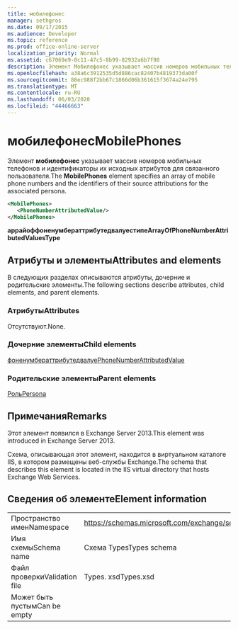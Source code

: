 ```yaml
---
title: мобилефонес
manager: sethgros
ms.date: 09/17/2015
ms.audience: Developer
ms.topic: reference
ms.prod: office-online-server
localization_priority: Normal
ms.assetid: c67069e9-0c11-47c5-8b99-82932a6b7f98
description: Элемент Мобилефонес указывает массив номеров мобильных телефонов и идентификаторы их исходных атрибутов для связанного пользователя.
ms.openlocfilehash: a38a6c3912535d5d886cac82407b4819373da00f
ms.sourcegitcommit: 88ec988f2bb67c1866d06b361615f3674a24e795
ms.translationtype: MT
ms.contentlocale: ru-RU
ms.lasthandoff: 06/03/2020
ms.locfileid: "44466663"
---
```

# <a name="mobilephones"></a><span data-ttu-id="8a5b9-103">мобилефонес</span><span class="sxs-lookup"><span data-stu-id="8a5b9-103">MobilePhones</span></span>

<span data-ttu-id="8a5b9-104">Элемент **мобилефонес** указывает массив номеров мобильных телефонов и идентификаторы их исходных атрибутов для связанного пользователя.</span><span class="sxs-lookup"><span data-stu-id="8a5b9-104">The **MobilePhones** element specifies an array of mobile phone numbers and the identifiers of their source attributions for the associated persona.</span></span> 
  
```XML
<MobilePhones>
   <PhoneNumberAttributedValue/>
</MobilePhones>
```

 <span data-ttu-id="8a5b9-105">**аррайоффоненумбераттрибутедвалуестипе**</span><span class="sxs-lookup"><span data-stu-id="8a5b9-105">**ArrayOfPhoneNumberAttributedValuesType**</span></span>
## <a name="attributes-and-elements"></a><span data-ttu-id="8a5b9-106">Атрибуты и элементы</span><span class="sxs-lookup"><span data-stu-id="8a5b9-106">Attributes and elements</span></span>

<span data-ttu-id="8a5b9-107">В следующих разделах описываются атрибуты, дочерние и родительские элементы.</span><span class="sxs-lookup"><span data-stu-id="8a5b9-107">The following sections describe attributes, child elements, and parent elements.</span></span>
  
### <a name="attributes"></a><span data-ttu-id="8a5b9-108">Атрибуты</span><span class="sxs-lookup"><span data-stu-id="8a5b9-108">Attributes</span></span>

<span data-ttu-id="8a5b9-109">Отсутствуют.</span><span class="sxs-lookup"><span data-stu-id="8a5b9-109">None.</span></span>
  
### <a name="child-elements"></a><span data-ttu-id="8a5b9-110">Дочерние элементы</span><span class="sxs-lookup"><span data-stu-id="8a5b9-110">Child elements</span></span>

[<span data-ttu-id="8a5b9-111">фоненумбераттрибутедвалуе</span><span class="sxs-lookup"><span data-stu-id="8a5b9-111">PhoneNumberAttributedValue</span></span>](phonenumberattributedvalue.md)
  
### <a name="parent-elements"></a><span data-ttu-id="8a5b9-112">Родительские элементы</span><span class="sxs-lookup"><span data-stu-id="8a5b9-112">Parent elements</span></span>

[<span data-ttu-id="8a5b9-113">Роль</span><span class="sxs-lookup"><span data-stu-id="8a5b9-113">Persona</span></span>](persona.md)
  
## <a name="remarks"></a><span data-ttu-id="8a5b9-114">Примечания</span><span class="sxs-lookup"><span data-stu-id="8a5b9-114">Remarks</span></span>

<span data-ttu-id="8a5b9-115">Этот элемент появился в Exchange Server 2013.</span><span class="sxs-lookup"><span data-stu-id="8a5b9-115">This element was introduced in Exchange Server 2013.</span></span>
  
<span data-ttu-id="8a5b9-116">Схема, описывающая этот элемент, находится в виртуальном каталоге IIS, в котором размещены веб-службы Exchange.</span><span class="sxs-lookup"><span data-stu-id="8a5b9-116">The schema that describes this element is located in the IIS virtual directory that hosts Exchange Web Services.</span></span>
  
## <a name="element-information"></a><span data-ttu-id="8a5b9-117">Сведения об элементе</span><span class="sxs-lookup"><span data-stu-id="8a5b9-117">Element information</span></span>

|||
|:-----|:-----|
|<span data-ttu-id="8a5b9-118">Пространство имен</span><span class="sxs-lookup"><span data-stu-id="8a5b9-118">Namespace</span></span>  <br/> |https://schemas.microsoft.com/exchange/services/2006/types  <br/> |
|<span data-ttu-id="8a5b9-119">Имя схемы</span><span class="sxs-lookup"><span data-stu-id="8a5b9-119">Schema name</span></span>  <br/> |<span data-ttu-id="8a5b9-120">Схема Types</span><span class="sxs-lookup"><span data-stu-id="8a5b9-120">Types schema</span></span>  <br/> |
|<span data-ttu-id="8a5b9-121">Файл проверки</span><span class="sxs-lookup"><span data-stu-id="8a5b9-121">Validation file</span></span>  <br/> |<span data-ttu-id="8a5b9-122">Types. xsd</span><span class="sxs-lookup"><span data-stu-id="8a5b9-122">Types.xsd</span></span>  <br/> |
|<span data-ttu-id="8a5b9-123">Может быть пустым</span><span class="sxs-lookup"><span data-stu-id="8a5b9-123">Can be empty</span></span>  <br/> ||
   

